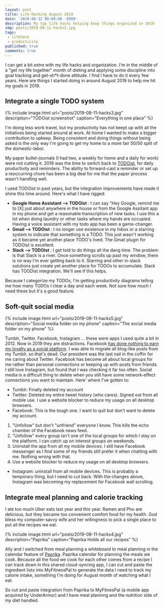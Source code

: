 ```yaml
---
layout: post
title: Life Hacking August 2019
date: '2019-08-12 00:00:00 -0500'
description: My top life hacks helping keep things organized in 2019
img: posts/2019-08-11-hacks2.jpg
tags: 
 - lifehack 
 - productivity
published: true
comments: true
---
```



I can get a bit *extra* with my life hacks and organization. I'm in the middle of a "get my life together" month of dieting and applying some discipline into goal tracking and get-sh*t-done attitude. I find I have to do it every few years. Here are things I started doing in around August 2019 to help me hit my goals in 2019.

## Integrate a single TODO system

{% include image.html url="posts/2019-08-11-hacks3.jpg" description="TODOist screenshot" caption="Everything in one place" %}

I'm doing less work travel, but my productivity has not keept up with all the initiatives being started around at work. At home I wanted to make a bigger contribution to upkeep. Being consistent and doing things without being asked is the only way I'm going to get my home to a more fair 50/50 split of the domestic-labor. 

My paper bullet-journals (I had two, a weekly for home and a daily for work) were not cutting it. 2019 was the time to switch back to [TODOist](https://todoist.com), for daily productivity and reminders. The ability to forward-cast a reminder or set up a reoccurring chore has been a big deal for me that the paper process wasn't handling well.

I used TODOist in past years, but the integration improvements have made it shine this time around. Here's what I have rigged:

 * **Google Home Assistant --> TODOist** : I can say "Hey Google, remind me to [X] just about anywhere in the house or from the Google Assitant app in my phone and get a reasonable transcription of new tasks. I use this a lot when doing laundry or other tasks where my hands are occupied. Having a voice assistant with my todo app has been a game-changer.
 * **Gmail --> TODOist** : I no longer use existence in my Inbox or a starring system to indicate that something is a TODO. This just wasn't working as it became yet another place TODO's lived. The Gmail plugin for TODOist is excellent. 
 * **Slack --> TODOist** : I get told to do things all the dang time. The problem is that Slack is a river. Once something scrolls up past my window, there is no way I'm ever getting back to it. Starring and other in-slack solutions just create yet another place for TODOs to accumulate. Slack has TOODist integration. We'll see if this helps.

Because I categorize my TODOs, I'm getting productivity diagrams telling me how many TODOs I clear a day and each week. Not sure how much I need these but it's a good feature.


## Soft-quit social media

{% include image.html url="posts/2019-08-11-hacks5.jpg" description="Social media folder on my phone" caption="The social media folder on my phone" %}

Tumblr, Twitter, Facebook, Instagram ... these were apps I used quite a bit in 2012. Now in 2019 they are distractions. Facebook [has done nothing to earn my loyalty as a social platform](https://www.theverge.com/2019/7/24/20707013/ftc-facebook-settlement-data-cambridge-analytica-penalty-privacy-punishment-5-billion). I was able to migrate all blog-like posts from my Tumblr, so that's dead. Our president was the last nail in the coffin for me caring about Twitter. Facebook has become all about local groups for me rather than personal connections or keeping up with posts from friends. I still love Instagram, but found that I was checking it far too often. Social media is a difficult thing to delete when you still have some network-effect connections you want to maintain. Here' where I've gotten to:

 * Tumblr: Finally deleted my account
 * Twitter: Deleted my entire tweet history (who cares). Signed out from all mobile use. I use a website blocker to reduce my usage on all desktop browsers.
 * Facebook: This is the tough one. I want to quit but don't want to delete my account.
 
 1. "Unfollow" but don't "unfriend" everyone I know. This kills the echo chamber of the Facebook news feed. 
 2. "Unfollow" every group isn't one of the local groups for which I stay on the platform. I can catch up on interest groups on weekends. 
 3. Uninstall the app from all my mobile devices. I still have Facebook messenger as I find some of my friends still prefer it when chatting with me. Nothing wrong with that.
 4. Use a website blocker to reduce my usage on all desktop browsers.
 
 * Instagram: uninstall from all mobile devices. This is probably a temporary thing, but I need to cut back. With the changes above, Instagram was becoming my replacement for Facebook wall scrolling.


## Integrate meal planning and calorie tracking

I ate too much Uber eats last year and this year. Ramen and Pho are delicious, but they became too convenient comfort food for my health. God bless my computer-savvy wife and her willingness to pick a single place to put all the recipes we eat.  

{% include image.html url="posts/2019-08-11-hacks4.jpg" description="Paprika" caption="Paprika Holds all our recipes" %}

Ally and I switched from meal planning a whiteboard to meal planning in the calendar feature of [Paprika](https://www.paprikaapp.com/). Paprika calendar for planning the meals we cook. Because all the food we cook for each other comes from a recipe I can track down in this shared cloud-syncing app, I can cut and paste the ingredient lists into MyFitnessPal to generate the data I need to track my calorie intake, something I'm doing for August month of watching what I eat.

So cut and paste integration from Paprika to MyFitnesPal (a mobile app acquired by UnderArmor) and I have meal planning and the nutrition side of my diet handled.
